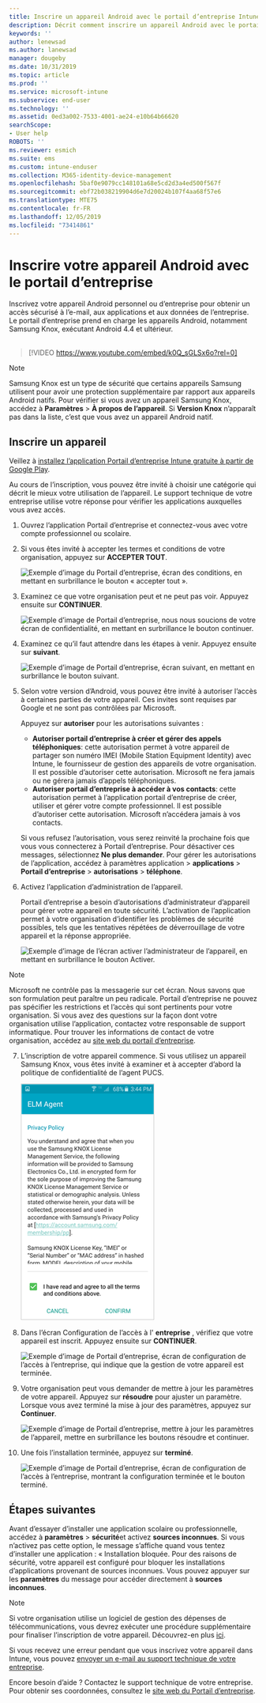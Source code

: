 ```yaml
---
title: Inscrire un appareil Android avec le portail d’entreprise Intune | Microsoft Docs
description: Décrit comment inscrire un appareil Android avec le portail d’entreprise Intune
keywords: ''
author: lenewsad
ms.author: lanewsad
manager: dougeby
ms.date: 10/31/2019
ms.topic: article
ms.prod: ''
ms.service: microsoft-intune
ms.subservice: end-user
ms.technology: ''
ms.assetid: 0ed3a002-7533-4001-ae24-e10b64b66620
searchScope:
- User help
ROBOTS: ''
ms.reviewer: esmich
ms.suite: ems
ms.custom: intune-enduser
ms.collection: M365-identity-device-management
ms.openlocfilehash: 5baf0e9079cc148101a68e5cd2d3a4ed500f567f
ms.sourcegitcommit: ebf72b038219904d6e7d20024b107f4aa68f57e6
ms.translationtype: MTE75
ms.contentlocale: fr-FR
ms.lasthandoff: 12/05/2019
ms.locfileid: "73414861"
---
```

# <a name="enroll-your-device-with-company-portal"></a>Inscrire votre appareil Android avec le portail d’entreprise  
Inscrivez votre appareil Android personnel ou d’entreprise pour obtenir un accès sécurisé à l’e-mail, aux applications et aux données de l’entreprise. Le portail d’entreprise prend en charge les appareils Android, notamment Samsung Knox, exécutant Android 4.4 et ultérieur.  
</br>
> [!VIDEO https://www.youtube.com/embed/k0Q_sGLSx6o?rel=0]

> [!NOTE]
> Samsung Knox est un type de sécurité que certains appareils Samsung utilisent pour avoir une protection supplémentaire par rapport aux appareils Android natifs. Pour vérifier si vous avez un appareil Samsung Knox, accédez à **Paramètres** > **À propos de l’appareil**. Si **Version Knox** n’apparaît pas dans la liste, c’est que vous avez un appareil Android natif.

## <a name="enroll-device"></a>Inscrire un appareil  
Veillez à [installez l’application Portail d’entreprise Intune gratuite à partir de Google Play](https://play.google.com/store/apps/details?id=com.microsoft.windowsintune.companyportal). 

Au cours de l’inscription, vous pouvez être invité à choisir une catégorie qui décrit le mieux votre utilisation de l’appareil. Le support technique de votre entreprise utilise votre réponse pour vérifier les applications auxquelles vous avez accès.  

1. Ouvrez l’application Portail d’entreprise et connectez-vous avec votre compte professionnel ou scolaire.  

2. Si vous êtes invité à accepter les termes et conditions de votre organisation, appuyez sur **ACCEPTER TOUT**.  

   ![Exemple d’image du Portail d’entreprise, écran des conditions, en mettant en surbrillance le bouton « accepter tout ».](./media/accept-terms-1911.png)  


3. Examinez ce que votre organisation peut et ne peut pas voir. Appuyez ensuite sur **CONTINUER**.


    ![Exemple d’image de Portail d’entreprise, nous nous soucions de votre écran de confidentialité, en mettant en surbrillance le bouton continuer.](./media/android-privacy-screen-1911.png)  
4. Examinez ce qu’il faut attendre dans les étapes à venir. Appuyez ensuite sur **suivant**.  

    ![Exemple d’image de Portail d’entreprise, écran suivant, en mettant en surbrillance le bouton suivant.](./media/android-whats-next-1911.png)  


5. Selon votre version d’Android, vous pouvez être invité à autoriser l’accès à certaines parties de votre appareil. Ces invites sont requises par Google et ne sont pas contrôlées par Microsoft.  

    Appuyez sur **autoriser** pour les autorisations suivantes :  
    * **Autoriser portail d’entreprise à créer et gérer des appels téléphoniques**: cette autorisation permet à votre appareil de partager son numéro IMEI (Mobile Station Equipment Identity) avec Intune, le fournisseur de gestion des appareils de votre organisation. Il est possible d’autoriser cette autorisation. Microsoft ne fera jamais ou ne gérera jamais d’appels téléphoniques.  
    * **Autoriser portail d’entreprise à accéder à vos contacts**: cette autorisation permet à l’application portail d’entreprise de créer, utiliser et gérer votre compte professionnel.  Il est possible d’autoriser cette autorisation. Microsoft n’accédera jamais à vos contacts. 

    Si vous refusez l’autorisation, vous serez reinvité la prochaine fois que vous vous connecterez à Portail d’entreprise. Pour désactiver ces messages, sélectionnez **Ne plus demander**. Pour gérer les autorisations de l’application, accédez à paramètres application > **applications** > **Portail d’entreprise** > **autorisations** > **téléphone**.  

6. Activez l’application d’administration de l’appareil. 

    Portail d’entreprise a besoin d’autorisations d’administrateur d’appareil pour gérer votre appareil en toute sécurité. L’activation de l’application permet à votre organisation d’identifier les problèmes de sécurité possibles, tels que les tentatives répétées de déverrouillage de votre appareil et la réponse appropriée.  

    ![Exemple d’image de l’écran activer l’administrateur de l’appareil, en mettant en surbrillance le bouton Activer.](./media/activate-device-administrator-1911.png)  

> [!NOTE]
> Microsoft ne contrôle pas la messagerie sur cet écran. Nous savons que son formulation peut paraître un peu radicale. Portail d’entreprise ne pouvez pas spécifier les restrictions et l’accès qui sont pertinents pour votre organisation. Si vous avez des questions sur la façon dont votre organisation utilise l’application, contactez votre responsable de support informatique. Pour trouver les informations de contact de votre organisation, accédez au [site web du portail d’entreprise](https://go.microsoft.com/fwlink/?linkid=2010980).  


7. L’inscription de votre appareil commence. Si vous utilisez un appareil Samsung Knox, vous êtes invité à examiner et à accepter d’abord la politique de confidentialité de l’agent PUCS.   

    ![Exemple d’image de l’écran de politique de confidentialité Samsung Knox qui s’affiche lors de l’inscription.](./media/and-enroll-7-knox-privacy-policy.png)  

8. Dans l’écran Configuration de l’accès à l' **entreprise** , vérifiez que votre appareil est inscrit. Appuyez ensuite sur **CONTINUER**.  

    ![Exemple d’image de Portail d’entreprise, écran de configuration de l’accès à l’entreprise, qui indique que la gestion de votre appareil est terminée.](./media/update-settings-1911.png)  

9. Votre organisation peut vous demander de mettre à jour les paramètres de votre appareil. Appuyez sur **résoudre** pour ajuster un paramètre. Lorsque vous avez terminé la mise à jour des paramètres, appuyez sur **Continuer**.  

   ![Exemple d’image de Portail d’entreprise, mettre à jour les paramètres de l’appareil, mettre en surbrillance les boutons résoudre et continuer.](./media/resolve-settings-1911.png)  

10. Une fois l’installation terminée, appuyez sur **terminé**.    

    ![Exemple d’image de Portail d’entreprise, écran de configuration de l’accès à l’entreprise, montrant la configuration terminée et le bouton terminé.](./media/android-enrollment-done-1911.png) 

## <a name="next-steps"></a>Étapes suivantes  

Avant d’essayer d’installer une application scolaire ou professionnelle, accédez à **paramètres** > **sécurité**et activez **sources inconnues**. Si vous n’activez pas cette option, le message s’affiche quand vous tentez d’installer une application : « Installation bloquée. Pour des raisons de sécurité, votre appareil est configuré pour bloquer les installations d’applications provenant de sources inconnues. Vous pouvez appuyer sur les **paramètres** du message pour accéder directement à **sources inconnues**.  

> [!Note]
> Si votre organisation utilise un logiciel de gestion des dépenses de télécommunications, vous devrez exécuter une procédure supplémentaire pour finaliser l’inscription de votre appareil. Découvrez-en plus [ici](enroll-your-device-with-telecom-expense-management-android.md).

Si vous recevez une erreur pendant que vous inscrivez votre appareil dans Intune, vous pouvez [envoyer un e-mail au support technique de votre entreprise](send-logs-to-your-it-admin-by-email-android.md).  

Encore besoin d’aide ? Contactez le support technique de votre entreprise. Pour obtenir ses coordonnées, consultez le [site web du Portail d’entreprise](https://go.microsoft.com/fwlink/?linkid=2010980).  